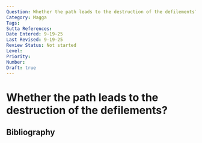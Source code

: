 ```yaml
---
Question: Whether the path leads to the destruction of the defilements?
Category: Magga
Tags: 
Sutta References: 
Date Entered: 9-19-25
Last Revised: 9-19-25
Review Status: Not started
Level: 
Priority: 
Number: 
Draft: true
---
```


# Whether the path leads to the destruction of the defilements?

## Bibliography

<!-- 

Notes:



-->